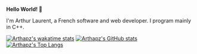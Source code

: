 **Hello World! 👋**

I'm Arthur Laurent, a French software and web developer. I program mainly in C++.

[![Arthapz's wakatime stats](https://github-readme-stats.vercel.app/api/wakatime?username=Arthapz&show_icons=true&theme=github_dark)](https://github.com/anuraghazra/github-readme-stats)
[![Arthapz's GitHub stats](https://github-readme-stats.vercel.app/api?username=Arthapz&show_icons=true&theme=github_dark)](https://github.com/anuraghazra/github-readme-stats)
[![Arthapz's Top Langs](https://github-readme-stats.vercel.app/api/top-langs/?username=Arthapz&layout=compact&show_icons=true&theme=github_dark)](https://github.com/anuraghazra/github-readme-stats)
